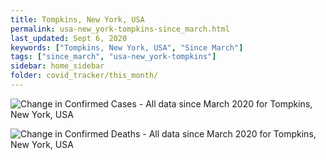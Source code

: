```yaml
---
title: Tompkins, New York, USA
permalink: usa-new_york-tompkins-since_march.html
last_updated: Sept 6, 2020
keywords: ["Tompkins, New York, USA", "Since March"]
tags: ["since_march", "usa-new_york-tompkins"]
sidebar: home_sidebar
folder: covid_tracker/this_month/
---
```


![Change in Confirmed Cases - All data since March 2020 for Tompkins, New York, USA](images/graphs/usa-new_york-tompkins_delta_confirmed_since_march_graph.png)

![Change in Confirmed Deaths - All data since March 2020 for Tompkins, New York, USA](images/graphs/usa-new_york-tompkins_delta_deaths_since_march_graph.png)
